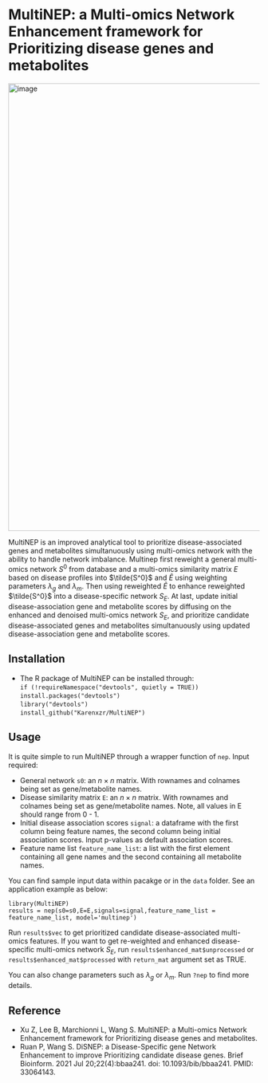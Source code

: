 # MultiNEP: a Multi-omics Network Enhancement framework for Prioritizing disease genes and metabolites

<img width="898" alt="image" src="https://user-images.githubusercontent.com/27308407/206234973-b4c3a6b0-0bce-48a7-ac79-8bb2f74fbcbb.png">

MultiNEP is an improved analytical tool to prioritize disease-associated genes and metabolites simultanuously using multi-omics network with the ability to handle network imbalance. Multinep first reweight a general multi-omics network $S^0$ from database and a multi-omics similarity matrix $E$ based on disease profiles into $\tilde{S^0}$ and $\tilde{E}$ using weighting parameters $\lambda_g$ and $\lambda_m$. Then using reweighted $\tilde{E}$ to enhance reweighted $\tilde{S^0}$ into a disease-specific network $S_E$. At last, update initial disease-association gene and metabolite scores by diffusing on the enhanced and denoised multi-omics network $S_E$, and prioritize candidate disease-associated genes and metabolites simultanuously using updated disease-association gene and metabolite scores. 

## Installation

- The R package of MultiNEP can be installed through:<br />
`if (!requireNamespace("devtools", quietly = TRUE))` <br />
`install.packages("devtools")`<br />
`library("devtools")`<br />
`install_github("Karenxzr/MultiNEP")`

## Usage

It is quite simple to run MultiNEP through a wrapper function of `nep`. 
Input required:
- General network `s0`: an $n \times n$ matrix. With rownames and colnames being set as gene/metabolite names.
- Disease similarity matrix `E`: an $n \times n$ matrix. With rownames and colnames being set as gene/metabolite names. Note, all values in E should range from 0 - 1.
- Initial disease association scores `signal`: a dataframe with the first column being feature names, the second column being initial association scores. Input p-values as default association scores.
- Feature name list `feature_name_list`: a list with the first element containing all gene names and the second containing all metabolite names. 

You can find sample input data within pacakge or in the `data` folder. See an application example as below:

`library(MultiNEP)` <br />
`results = nep(s0=s0,E=E,signals=signal,feature_name_list = feature_name_list, model='multinep')` <br />

Run `results$vec` to get prioritized candidate disease-associated multi-omics features. If you want to get re-weighted and enhanced disease-specific multi-omics network $S_E$, run `results$enhanced_mat$unprocessed` or `results$enhanced_mat$processed` with `return_mat` argument set as TRUE.  <br />

You can also change parameters such as $\lambda_g$ or $\lambda_m$. Run `?nep` to find more details.

## Reference
- Xu Z, Lee B, Marchionni L, Wang S. MultiNEP: a Multi-omics Network Enhancement framework for Prioritizing disease genes and metabolites. 
- Ruan P, Wang S. DiSNEP: a Disease-Specific gene Network Enhancement to improve Prioritizing candidate disease genes. Brief Bioinform. 2021 Jul 20;22(4):bbaa241. doi: 10.1093/bib/bbaa241. PMID: 33064143.

